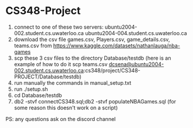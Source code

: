 # CS348-Project
1) connect to one of these two servers: ubuntu2004-002.student.cs.uwaterloo.ca
ubuntu2004-004.student.cs.uwaterloo.ca
2) download the csv file games.csv, Players.csv, game_details.csv, teams.csv from https://www.kaggle.com/datasets/nathanlauga/nba-games
3) scp these 3 csv files to the directory Database/testdb (here is an example of how to do it 
    scp teams.csv dcsena@ubuntu2004-002.student.cs.uwaterloo.ca:cs348/project/CS348-PROJECT/Database/testdb)
4) run manually the commands in manual_setup.txt
5) run ./setup.sh
6) cd Database/testdb
7) db2 -stvf connectCS348.sql;db2 -stvf populateNBAGames.sql (for some reason this doesn't work on a script)

PS: any questions ask on the discord channel
